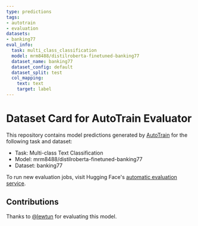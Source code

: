 ```yaml
---
type: predictions
tags:
- autotrain
- evaluation
datasets:
- banking77
eval_info:
  task: multi_class_classification
  model: mrm8488/distilroberta-finetuned-banking77
  dataset_name: banking77
  dataset_config: default
  dataset_split: test
  col_mapping:
    text: text
    target: label
---
```

# Dataset Card for AutoTrain Evaluator

This repository contains model predictions generated by [AutoTrain](https://huggingface.co/autotrain) for the following task and dataset:

* Task: Multi-class Text Classification
* Model: mrm8488/distilroberta-finetuned-banking77
* Dataset: banking77

To run new evaluation jobs, visit Hugging Face's [automatic evaluation service](https://huggingface.co/spaces/autoevaluate/model-evaluator).

## Contributions

Thanks to [@lewtun](https://huggingface.co/lewtun) for evaluating this model.